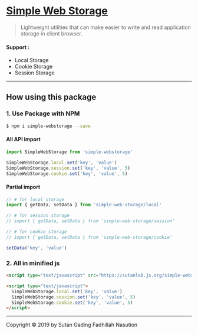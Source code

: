 # [Simple Web Storage](https://www.npmjs.com/package/simple-webstorage)
> Lightweight utilities that can make easier to write and read application storage in client browser.

#### Support :
- Local Storage
- Cookie Storage
- Session Storage
---

## How using this package

### 1. Use Package with NPM

```bash
$ npm i simple-webstorage --save
```

#### All API import

```js
import SimpleWebStorage from 'simple-webstorage'

SimpleWebStorage.local.set('key', 'value')
SimpleWebStorage.session.set('key', 'value', 5)
SimpleWebStorage.cookie.set('key', 'value', 5)
```

#### Partial import

```js
// # for local storage
import { getData, setData } from 'simple-web-storage/local'

// # for session storage
// import { getData, setData } from 'simple-web-storage/session'

// # for cookie storage
// import { getData, setData } from 'simple-web-storage/cookie'

setData('key', 'value')
```

### 2. All in minified js

```html
<script type="text/javascript" src="https://sutanlab.js.org/simple-webstorage/lib/bundle/simple-webstorage.min.js"></script>

<script type="text/javascript">
  SimpleWebStorage.local.set('key', 'value')
  SimpleWebStorage.session.set('key', 'value', 5)
  SimpleWebStorage.cookie.set('key', 'value', 5)
</script>
```
---

Copyright © 2019 by Sutan Gading Fadhillah Nasution